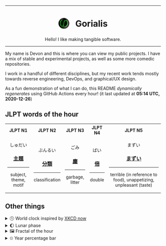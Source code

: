 ***

<h1 align="center">
<sub>
    <img src="readme/resources/avatar.png" height="36">
</sub>
&nbsp;
Gorialis
</h1>
<p align="center">
Hello! I like making tangible software.
</p>

***

My name is Devon and this is where you can view my public projects. I have a mix of stable and experimental projects, as well as some more comedic repositories.

I work in a handful of different disciplines, but my recent work tends mostly towards reverse engineering, DevOps, and graphical/UX design.

As a fun demonstration of what I can do, this README *dynamically regenerates* using GitHub Actions every hour! (it last updated at **05:14 UTC, 2020-12-26**)

<h2>JLPT words of the hour</h2>
<table>
    <tr>
        <th>JLPT N1</th>
        <th>JLPT N2</th>
        <th>JLPT N3</th>
        <th>JLPT N4</th>
        <th>JLPT N5</th>
    </tr>
    <tr>
        <td>
            <p align="center">しゅだい</p>
            <h3 align="center"><b><a href="https://jisho.org/search/%E4%B8%BB%E9%A1%8C">主題</a></b></h3>
            <hr>
            <p align="center">subject,<wbr> theme,<wbr> motif</p>
        </td>
        <td>
            <p align="center">ぶんるい</p>
            <h3 align="center"><b><a href="https://jisho.org/search/%E5%88%86%E9%A1%9E">分類</a></b></h3>
            <hr>
            <p align="center">classification</p>
        </td>
        <td>
            <p align="center">ごみ</p>
            <h3 align="center"><b><a href="https://jisho.org/search/%E5%A1%B5">塵</a></b></h3>
            <hr>
            <p align="center">garbage,<wbr> litter</p>
        </td>
        <td>
            <p align="center">ばい</p>
            <h3 align="center"><b><a href="https://jisho.org/search/%E5%80%8D">倍</a></b></h3>
            <hr>
            <p align="center">double</p>
        </td>
        <td>
            <p align="center">まずい</p>
            <h3 align="center"><b><a href="https://jisho.org/search/%E3%81%BE%E3%81%9A%E3%81%84">まずい</a></b></h3>
            <hr>
            <p align="center">terrible (in reference to food),<wbr> unappetizing,<wbr> unpleasant (taste)</p>
        </td>
    </tr>
</table>

<h2>Other things</h2>
<details>
<summary>🕔  World clock inspired by <a href="https://xkcd.com/now">XKCD now</a></summary>

> <img src="generated/now.png" width="512">

</details>
<details>
<summary>🌔 Lunar phase</summary>

The moon is approximately 41.12% through its phase (Waxing Gibbous).

</details>
<details>
<summary>&#x1f5bc; Fractal of the hour</summary>

> <img src="generated/fractal.png" width="512">

</details>
<details>
<summary>&#x23f2; Year percentage bar</summary>
<pre><code>2020 [███████████████████▁] 98.42%</code></pre>
</details>
